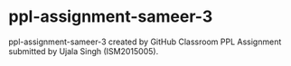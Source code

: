 # ppl-assignment-sameer-3
ppl-assignment-sameer-3 created by GitHub Classroom
PPL Assignment submitted by Ujala Singh (ISM2015005).
